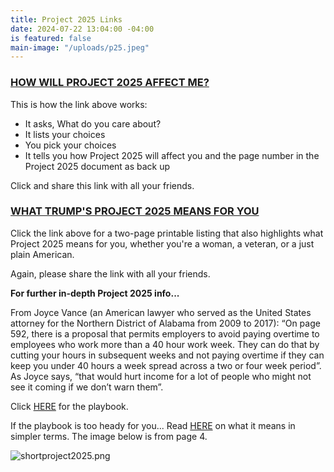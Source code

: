 ```yaml
---
title: Project 2025 Links
date: 2024-07-22 13:04:00 -04:00
is featured: false
main-image: "/uploads/p25.jpeg"
---
```


### [HOW WILL PROJECT 2025 AFFECT ME?](https://www.25and.me/?topics=)

This is how the link above works:

* It asks, What do you care about?
* It lists your choices
* You pick your choices
* It tells you how Project 2025 will affect you and the page number in the Project 2025 document as back up 

Click and share this link with all your friends.

### [WHAT TRUMP'S PROJECT 2025 MEANS FOR YOU](hthttps://drive.google.com/file/d/19ejRy8vsMkM9cIH8mnb4tyOrSlrtDsEu/viewtp://) 

Click the link above for a two-page printable listing that also highlights what Project 2025 means for you, whether you're a woman, a veteran, or a just plain American.

Again, please share the link with all your friends.

**For further in-depth Project 2025 info...**

From Joyce Vance (an American lawyer who served as the United States attorney for the Northern District of Alabama from 2009 to 2017):
“On page 592, there is a proposal that permits employers to avoid paying overtime to employees who work more than a 40 hour work week. They can do that by cutting your hours in subsequent weeks and not paying overtime if they can keep you under 40 hours a week spread across a two or four week period”.  As Joyce says, “that would hurt income for a lot of people who might not see it coming if we don’t warn them”.

Click [HERE](https://static.project2025.org/2025_MandateForLeadership_FULL.pdf) for the playbook. 

If the playbook is too heady for you... Read [HERE](https://democracyforward.org/wp-content/uploads/2024/06/2024-05_Peoples-Guide-Pro-2025.pdf) on what it means in simpler terms. The image below is from page 4.

![shortproject2025.png](/uploads/shortproject2025.png)

